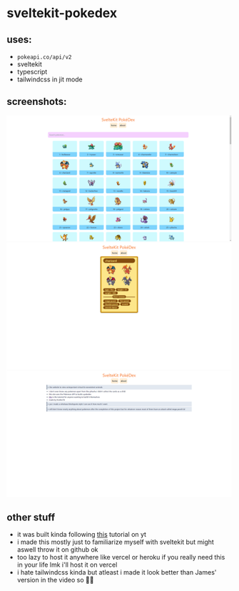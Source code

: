 # sveltekit-pokedex
## uses:
- `pokeapi.co/api/v2`
- sveltekit
- typescript
- tailwindcss in jit mode

## screenshots:
![main](screenshots/main.png)  
![detail](screenshots/detail.png)  
![about](screenshots/about.png)  
  
## other stuff
- it was built kinda following [this](https://www.youtube.com/watch?v=UU7MgYIbtAk) tutorial on yt
- i made this mostly just to familiarize myself with sveltekit but might aswell throw it on github ok
- too lazy to host it anywhere like vercel or heroku if you really need this in your life lmk i'll host it on vercel
- i hate tailwindcss kinda but atleast i made it look better than James' version in the video so 🤷‍♂️
  